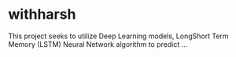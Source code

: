 # withharsh
This project seeks to utilize Deep Learning models, LongShort Term Memory (LSTM) Neural Network algorithm to predict …
